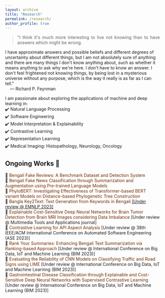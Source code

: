 ```yaml
---
layout: archive
title: "Research"
permalink: /research/
author_profile: true
---
```


> <p style="text-align:justify">"I think it's much more interesting to live not knowing than to have answers which might be wrong. 
I have approximate answers and possible beliefs and different degrees of uncertainty about different things, 
but I am not absolutely sure of anything and there are many things I don't know anything about, 
such as whether it means anything to ask why we're here. I don't have to know an answer. 
I don't feel frightened not knowing things, by being lost in a mysterious universe without any purpose,
 which is the way it really is as far as I can tell."<br>
 &nbsp;&nbsp;&nbsp; ― Richard P. Feynman</p>

I am passionate about exploring the applications of machine and deep learning in:<br>
✔️ Natural Language Processing <br>
✔️ Software Engineering <br>
✔️ Model Interpretation & Explainability <br>
✔️ Contrastive Learning <br>
✔️ Representation Learning <br>
✔️ Medical Imaging: Histopathology, Neurology, Oncology <br>


## Ongoing Works 📢
🔨 <span style="color:#6E2C00">Bengali Fake Reviews: A Benchmark Dataset and Detection System</span><br>
🔨 <span style="color:#6E2C00">Bengali Fake News Classification through Summarization and Augmentation using Pre-trained Language Models</span><br>
🔨 <span style="color:#6E2C00">PhyloBERT: Investigating Effectiveness of Transformer-based BERT variant Models on Distance-based Phylogenetic Tree Construction</span><br>
🔨 <span style="color:#6E2C00">Bangla Key2Text: Text Generation from Keywords in Bengali</span> [[Under review @ EMNLP 2023]](https://2023.emnlp.org/)<br>
🔨 <span style="color:#6E2C00">Explainable Cost-Sensitive Deep Neural Networks for Brain Tumor Detection from Brain MRI Images considering Data Imbalance</span> [Under review @ Multimedia Tools and Applications journal]<br>
🔨 <span style="color:#6E2C00">Contrastive Learning for API Aspect Analysis</span> [Under review @ 38th IEEE/ACM International Conference on Automated Software Engineering (ASE 2023)]<br>
🔨 <span style="color:#6E2C00">Rank Your Summaries: Enhancing Bengali Text Summarization via Ranking-based Approach</span> [Under review @ International Conference on Big Data, IoT and Machine Learning (BIM 2023)]<br>
🔨 <span style="color:#6E2C00">Evaluating the Reliability of CNN Models on Classifying Traffic and Road Signs using LIME</span> [Under review @ International Conference on Big Data, IoT and Machine Learning (BIM 2023)]<br>
🔨 <span style="color:#6E2C00">Gastrointestinal Disease Classification through Explainable and Cost-Sensitive Deep Neural Networks with Supervised Contrastive Learning</span> [Under review @ International Conference on Big Data, IoT and Machine Learning (BIM 2023)]<br>




